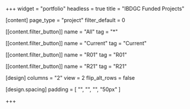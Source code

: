 +++
widget = "portfolio"
headless = true
title = "IBDGC Funded Projects"

[content]
page_type = "project"
filter_default = 0

  [[content.filter_button]]
  name = "All"
  tag = "*"

  [[content.filter_button]]
  name = "Current"
  tag = "Current"

  [[content.filter_button]]
  name = "R01"
  tag = "R01"

  [[content.filter_button]]
  name = "R21"
  tag = "R21"

[design]
columns = "2"
view = 2
flip_alt_rows = false

[design.spacing]
  padding = [ "", "", "", "50px" ]

+++

